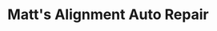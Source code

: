 ---
title: "Matt's Alignment Auto Repair"
url: /vancouver/matts-alignment-auto-repair/
shop: Autowerkstatt
---